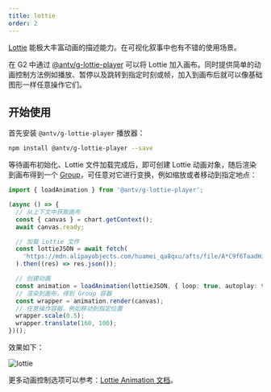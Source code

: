 ```yaml
---
title: lottie
order: 2
---
```


[Lottie](https://airbnb.design/lottie/) 能极大丰富动画的描述能力。在可视化叙事中也有不错的使用场景。

在 G2 中通过 [@antv/g-lottie-player](https://g.antv.antgroup.com/api/animation/lottie) 可以将 Lottie 加入画布。同时提供简单的动画控制方法例如播放、暂停以及跳转到指定时刻或帧，加入到画布后就可以像基础图形一样任意操作它们。

## 开始使用

首先安装 `@antv/g-lottie-player` 播放器：

```bash
npm install @antv/g-lottie-player --save
```

等待画布初始化、Lottie 文件加载完成后，即可创建 Lottie 动画对象，随后渲染到画布得到一个 [Group](https://g.antv.antgroup.com/api/basic/group)，可任意对它进行变换，例如缩放或者移动到指定地点：

```ts
import { loadAnimation } from '@antv/g-lottie-player';

(async () => {
  // 从上下文中获取画布
  const { canvas } = chart.getContext();
  await canvas.ready;

  // 加载 Lottie 文件
  const lottieJSON = await fetch(
    'https://mdn.alipayobjects.com/huamei_qa8qxu/afts/file/A*C9f6TaadHikAAAAAAAAAAAAADmJ7AQ',
  ).then((res) => res.json());

  // 创建动画
  const animation = loadAnimation(lottieJSON, { loop: true, autoplay: true });
  // 渲染到画布，得到 Group 容器
  const wrapper = animation.render(canvas);
  // 任意操作容器，例如移动到指定位置
  wrapper.scale(0.5);
  wrapper.translate(160, 100);
})();
```

效果如下：

<img alt="lottie" src="https://gw.alipayobjects.com/zos/raptor/1668509306888/Nov-15-2022%25252018-48-05.gif" alt="lottie animation">

更多动画控制选项可以参考：[Lottie Animation 文档](https://g.antv.antgroup.com/api/animation/lottie#lottieanimation)。
